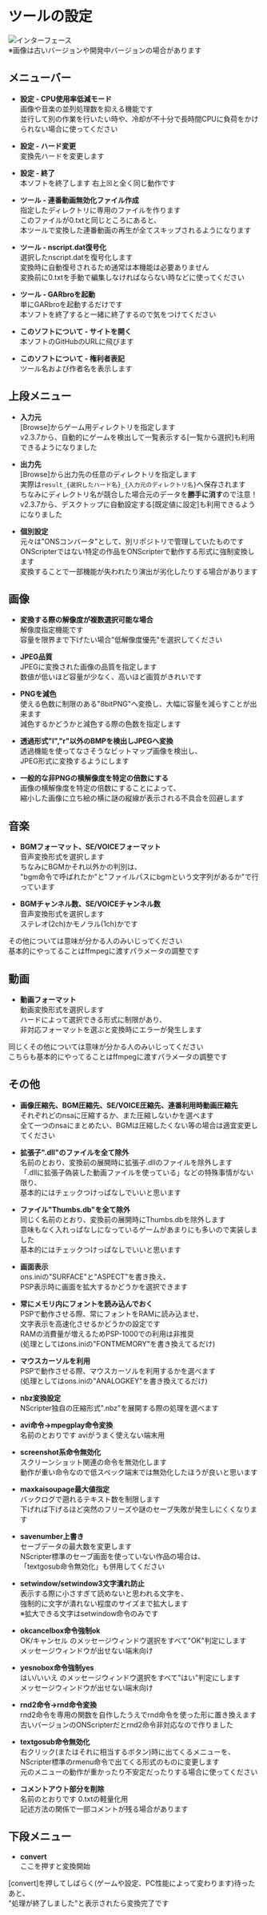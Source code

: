 # ツールの設定
 ![インターフェース](./md_ui_full.png)<br>
 ※画像は古いバージョンや開発中バージョンの場合があります<br>

## メニューバー
 - **設定 - CPU使用率低減モード**<br>
 画像や音楽の並列処理数を抑える機能です<br>
 並行して別の作業を行いたい時や、冷却が不十分で長時間CPUに負荷をかけられない場合に使ってください<br>

 - **設定 - ハード変更**<br>
 変換先ハードを変更します<br>

 - **設定 - 終了**<br>
 本ソフトを終了します 右上☒と全く同じ動作です<br>

 - **ツール - 連番動画無効化ファイル作成**<br>
 指定したディレクトリに専用のファイルを作ります<br>
 このファイルが0.txtと同じところにあると、<br>
 本ツールで変換した連番動画の再生が全てスキップされるようになります<br>

 - **ツール - nscript.dat復号化**<br>
 選択したnscript.datを復号化します<br>
 変換時に自動復号されるため通常は本機能は必要ありません<br>
 変換前に0.txtを手動で編集しなければならない時などに使ってください<br>

 - **ツール - GARbroを起動**<br>
 単にGARbroを起動するだけです<br>
 本ソフトを終了すると一緒に終了するので気をつけてください<br>

 - **このソフトについて - サイトを開く**<br>
 本ソフトのGitHubのURLに飛びます<br>

 - **このソフトについて - 権利者表記**<br>
 ツール名および作者名を表示します<br>


## 上段メニュー
 - **入力元**<br>
 [Browse]からゲーム用ディレクトリを指定します<br>
 v2.3.7から、自動的にゲームを検出して一覧表示する[一覧から選択]も利用できるようになりました<br>

 - **出力先**<br>
 [Browse]から出力先の任意のディレクトリを指定します<br>
 実際は`result_{選択したハード名}_{入力元のディレクトリ名}`へ保存されます<br>
 ちなみにディレクトリ名が競合した場合元のデータを**勝手に消す**ので注意！<br>
 v2.3.7から、デスクトップに自動設定する[既定値に設定]も利用できるようになりました<br>

 - **個別設定**<br>
 元々は"ONSコンバータ"として、別リポジトリで管理していたものです<br>
 ONScripterではない特定の作品をONScripterで動作する形式に強制変換します<br>
 変換することで一部機能が失われたり演出が劣化したりする場合があります<br>
 

## 画像
 - **変換する際の解像度が複数選択可能な場合**<br>
 解像度指定機能です<br>
 容量を限界まで下げたい場合"低解像度優先"を選択してください<br>

 - **JPEG品質**<br>
 JPEGに変換された画像の品質を指定します<br>
 数値が低いほど容量が少なく、高いほど画質がきれいです<br>

 - **PNGを減色**<br>
 使える色数に制限のある"8bitPNG"へ変換し、大幅に容量を減らすことが出来ます<br>
 減色するかどうかと減色する際の色数を指定します<br>

 - **透過形式"l","r"以外のBMPを検出しJPEGへ変換**<br>
 透過機能を使ってなさそうなビットマップ画像を検出し、<br>
 JPEG形式に変換するようにします<br>

 - **一般的な非PNGの横解像度を特定の倍数にする**<br>
 画像の横解像度を特定の倍数にすることによって、<br>
 縮小した画像に立ち絵の横に謎の縦線が表示される不具合を回避します<br>
 

## 音楽
 - **BGMフォーマット、SE/VOICEフォーマット**<br>
 音声変換形式を選択します<br>
 ちなみにBGMかそれ以外かの判別は、<br>
 "bgm命令で呼ばれたか"と"ファイルパスにbgmという文字列があるか"で行っています<br>

 - **BGMチャンネル数、SE/VOICEチャンネル数**<br>
 音声変換形式を選択します<br>
 ステレオ(2ch)かモノラル(1ch)かです<br>

 その他については意味が分かる人のみいじってください<br>
 基本的にやってることはffmpegに渡すパラメータの調整です<br>


## 動画
 - **動画フォーマット**<br>
 動画変換形式を選択します<br>
 ハードによって選択できる形式に制限があり、<br>
 非対応フォーマットを選ぶと変換時にエラーが発生します<br>

 同じくその他については意味が分かる人のみいじってください<br>
 こちらも基本的にやってることはffmpegに渡すパラメータの調整です<br>


## その他
 - **画像圧縮先、BGM圧縮先、SE/VOICE圧縮先、連番利用時動画圧縮先**<br>
 それぞれどのnsaに圧縮するか、また圧縮しないかを選べます<br>
 全て一つのnsaにまとめたい、BGMは圧縮したくない等の場合は適宜変更してください<br>

 - **拡張子".dll"のファイルを全て除外**<br>
 名前のとおり、変換前の展開時に拡張子.dllのファイルを除外します<br>
 「.dllに拡張子偽装した動画ファイルを使っている」などの特殊事情がない限り、<br>
 基本的にはチェックつけっぱなしでいいと思います<br>

 - **ファイル"Thumbs.db"を全て除外**<br>
 同じく名前のとおり、変換前の展開時にThumbs.dbを除外します<br>
 意味もなく入れっぱなしになっているゲームがあまりにも多いので実装しました<br>
 基本的にはチェックつけっぱなしでいいと思います<br>

 - **画面表示**<br>
 ons.iniの"SURFACE"と"ASPECT"を書き換え、<br>
 PSP表示時に画面を拡大するかどうかを選択できます<br>

 - **常にメモリ内にフォントを読み込んでおく**<br>
 PSPで動作させる際、常にフォントをRAMに読み込ませ、<br>
 文字表示を高速化させるかどうかの設定です<br>
 RAMの消費量が増えるためPSP-1000での利用は非推奨<br>
 (処理としてはons.iniの"FONTMEMORY"を書き換えてるだけ)<br>

 - **マウスカーソルを利用**<br>
 PSPで動作させる際、マウスカーソルを利用するかを選べます<br>
 (処理としてはons.iniの"ANALOGKEY"を書き換えてるだけ)<br>

 - **nbz変換設定**<br>
 NScripter独自の圧縮形式".nbz"を展開する際の処理を選べます<br>

 - **avi命令->mpegplay命令変換**<br>
 名前のとおりです aviがうまく使えない端末用<br>

 - **screenshot系命令無効化**<br>
 スクリーンショット関連の命令を無効化します<br>
 動作が重い命令なので低スペック端末では無効化したほうが良いと思います<br>

 - **maxkaisoupage最大値指定**<br>
 バックログで遡れるテキスト数を制限します<br>
 下げれば下げるほど突然のフリーズや謎のセーブ失敗が発生しにくくなります<br>

 - **savenumber上書き**<br>
 セーブデータの最大数を変更します<br>
 NScripter標準のセーブ画面を使っていない作品の場合は、<br>
 「textgosub命令無効化」も併用してください<br>

 - **setwindow/setwindow3文字潰れ防止**<br>
 表示する際に小さすぎて読めないと思われる文字を、<br>
 強制的に文字が潰れない程度のサイズまで拡大します<br>
 ※拡大できる文字はsetwindow命令のみです<br>

 - **okcancelbox命令強制ok**<br>
 OK/キャンセル のメッセージウィンドウ選択をすべて"OK"判定にします<br>
 メッセージウィンドウが出せない端末向け<br>

 - **yesnobox命令強制yes**<br>
 はい/いいえ のメッセージウィンドウ選択をすべて"はい"判定にします<br>
 メッセージウィンドウが出せない端末向け<br>

 - **rnd2命令->rnd命令変換**<br>
 rnd2命令を専用の関数を自作したうえでrnd命令を使った形に置き換えます<br>
 古いバージョンのONScripterだとrnd2命令非対応なので作りました<br>

 - **textgosub命令無効化**<br>
 右クリック(またはそれに相当するボタン)時に出てくるメニューを、<br>
 NScripter標準のrmenu命令で出てくる形式のものに変更します<br>
 元のメニューの動作が重かったり不安定だったりする場合に使ってください<br>

 - **コメントアウト部分を削除**<br>
 名前のとおりです 0.txtの軽量化用<br>
 記述方法の関係で一部コメントが残る場合があります<br>


## 下段メニュー
 - **convert**<br>
 ここを押すと変換開始<br>


[convert]を押してしばらく(ゲームや設定、PC性能によって変わります)待ったあと、<br>
"処理が終了しました"と表示されたら変換完了です<br>
